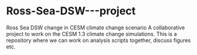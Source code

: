 # Ross-Sea-DSW---project
Ross Sea DSW change in CESM climate change scenario
A collaborative project to work on the CESM 1.3 climate change simulations. This is a repository where we can work on analysis scripts together, discuss figures etc.
